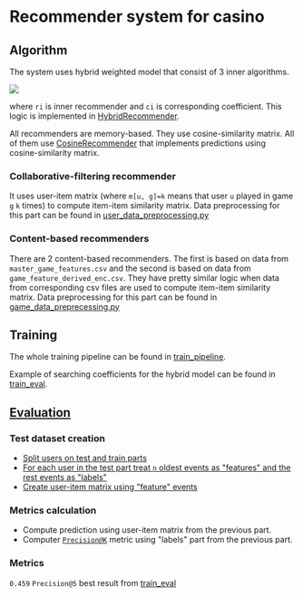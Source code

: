# Recommender system for casino

## Algorithm
The system uses hybrid weighted model that consist of 3 inner algorithms.

<img src="https://render.githubusercontent.com/render/math?math=r=\sum_{i=1}^3{c_i*r_i(x)}">

where `ri` is inner recommender and `ci` is corresponding coefficient. 
This logic is implemented in [HybridRecommender](recommenders.py#L99).

All recommenders are memory-based. 
They use cosine-similarity matrix. 
All of them use [CosineRecommender](recommenders.py#L39) that 
implements predictions using cosine-similarity matrix.

### Collaborative-filtering recommender
It uses user-item matrix (where `m[u, g]=k` means that user `u` played in game `g` `k` times) 
to compute item-item similarity matrix. 
Data preprocessing for this part can be found in [user_data_preprocessing.py](user_data_preprocessing.py)

### Content-based recommenders
There are 2 content-based recommenders. The first is based on data from `master_game_features.csv` 
and the second is based on data from `game_feature_derived_enc.csv`. 
They have pretty similar logic when data from corresponding csv files are used 
to compute item-item similarity matrix.
Data preprocessing for this part can be found in [game_data_preprecessing.py](game_data_preprecessing.py)

## Training
The whole training pipeline can be found in [train_pipeline](train_pipeline.py).

Example of searching coefficients for the hybrid model can be found in [train_eval](train_eval.ipynb).

## [Evaluation](train_pipeline.py#L62)

### Test dataset creation
* [Split users on test and train parts](user_data_preprocessing.py#L28)
* [For each user in the test part treat `n` oldest events 
as "features" and the rest events as "labels"](user_data_preprocessing.py#L28)
* [Create user-item matrix using "feature" events](user_data_preprocessing.py#L86)

### Metrics calculation
* Compute prediction using user-item matrix from the previous part.
* Computer [`Precision@K`](metrics.py) metric using "labels" part from the previous part.
### Metrics
`0.459` `Precision@5` best result from [train_eval](train_eval.ipynb)
